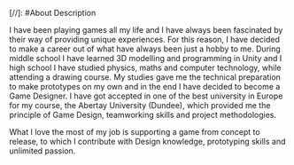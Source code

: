 [//]: #About Description

I have been playing games all my life and I have always been fascinated by their way of providing unique experiences.
For this reason, I have decided to make a career out of what have always been just a hobby to me. During middle school I have
learned 3D modelling and programming in Unity and I high school I have studied physics, maths and computer technology, while attending a drawing course. My studies gave me the technical preparation to make prototypes on my own and in the end I have decided
to become a Game Designer. I have got accepted in one of the best university in Europe for my course, the Abertay University (Dundee), which provided me the principle of Game Design, teamworking skills and project methodologies.

What I love the most of my job is supporting a game from concept to release, to which I contribute with Design knowledge, prototyping skills and unlimited passion.
